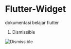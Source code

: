 # Flutter-Widget
dokumentasi belajar flutter
1. Dismissible

![Dismissible](https://user-images.githubusercontent.com/56910391/146929165-d6558555-d055-40b3-8dc2-6a73fe3c8d49.png)

